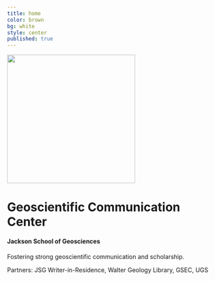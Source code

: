 ```yaml
---
title: home
color: brown
bg: white
style: center
published: true
---
```

<img src="comlab/img/badgesci-comm-logo-o.png" width="300">

# Geoscientific Communication Center


#### Jackson School of Geosciences


Fostering strong geoscientific communication and scholarship.

Partners: JSG Writer-in-Residence, Walter Geology Library, GSEC, UGS
